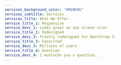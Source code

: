 ```yaml
---
services_background_color: "#0b0b0b"
services_subtitle: Services
services_title: What We Offer
service_title_1: Responsive
service_desc_1: Looks great on any screen size!
service_title_2: Redesigned
service_desc_2: Freshly redesigned for Bootstrap 5.
service_title_3: Favorited
service_desc_3: Millions of users
service_title_4: Question
service_desc_4: I mustache you a question...
---
```

